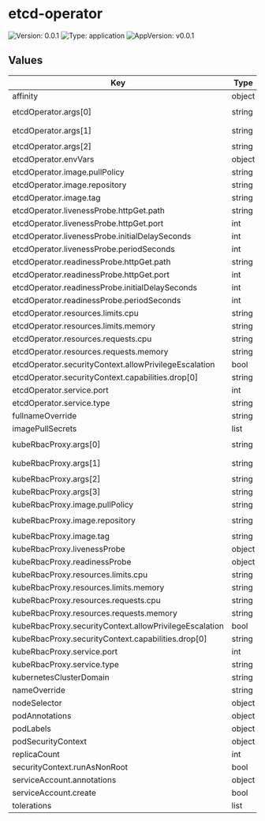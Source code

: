 # etcd-operator

![Version: 0.0.1](https://img.shields.io/badge/Version-0.0.1-informational?style=flat-square) ![Type: application](https://img.shields.io/badge/Type-application-informational?style=flat-square) ![AppVersion: v0.0.1](https://img.shields.io/badge/AppVersion-v0.0.1-informational?style=flat-square)

## Values

| Key | Type | Default | Description |
|-----|------|---------|-------------|
| affinity | object | `{}` |  |
| etcdOperator.args[0] | string | `"--health-probe-bind-address=:8081"` |  |
| etcdOperator.args[1] | string | `"--metrics-bind-address=127.0.0.1:8080"` |  |
| etcdOperator.args[2] | string | `"--leader-elect"` |  |
| etcdOperator.envVars | object | `{}` |  |
| etcdOperator.image.pullPolicy | string | `"IfNotPresent"` |  |
| etcdOperator.image.repository | string | `"ghcr.io/aenix-io/etcd-operator"` |  |
| etcdOperator.image.tag | string | `""` |  |
| etcdOperator.livenessProbe.httpGet.path | string | `"/healthz"` |  |
| etcdOperator.livenessProbe.httpGet.port | int | `8081` |  |
| etcdOperator.livenessProbe.initialDelaySeconds | int | `15` |  |
| etcdOperator.livenessProbe.periodSeconds | int | `20` |  |
| etcdOperator.readinessProbe.httpGet.path | string | `"/readyz"` |  |
| etcdOperator.readinessProbe.httpGet.port | int | `8081` |  |
| etcdOperator.readinessProbe.initialDelaySeconds | int | `5` |  |
| etcdOperator.readinessProbe.periodSeconds | int | `10` |  |
| etcdOperator.resources.limits.cpu | string | `"500m"` |  |
| etcdOperator.resources.limits.memory | string | `"128Mi"` |  |
| etcdOperator.resources.requests.cpu | string | `"100m"` |  |
| etcdOperator.resources.requests.memory | string | `"64Mi"` |  |
| etcdOperator.securityContext.allowPrivilegeEscalation | bool | `false` |  |
| etcdOperator.securityContext.capabilities.drop[0] | string | `"ALL"` |  |
| etcdOperator.service.port | int | `9443` |  |
| etcdOperator.service.type | string | `"ClusterIP"` |  |
| fullnameOverride | string | `""` |  |
| imagePullSecrets | list | `[]` |  |
| kubeRbacProxy.args[0] | string | `"--secure-listen-address=0.0.0.0:8443"` |  |
| kubeRbacProxy.args[1] | string | `"--upstream=http://127.0.0.1:8080/"` |  |
| kubeRbacProxy.args[2] | string | `"--logtostderr=true"` |  |
| kubeRbacProxy.args[3] | string | `"--v=0"` |  |
| kubeRbacProxy.image.pullPolicy | string | `"IfNotPresent"` |  |
| kubeRbacProxy.image.repository | string | `"gcr.io/kubebuilder/kube-rbac-proxy"` |  |
| kubeRbacProxy.image.tag | string | `"v0.15.0"` |  |
| kubeRbacProxy.livenessProbe | object | `{}` |  |
| kubeRbacProxy.readinessProbe | object | `{}` |  |
| kubeRbacProxy.resources.limits.cpu | string | `"500m"` |  |
| kubeRbacProxy.resources.limits.memory | string | `"128Mi"` |  |
| kubeRbacProxy.resources.requests.cpu | string | `"100m"` |  |
| kubeRbacProxy.resources.requests.memory | string | `"64Mi"` |  |
| kubeRbacProxy.securityContext.allowPrivilegeEscalation | bool | `false` |  |
| kubeRbacProxy.securityContext.capabilities.drop[0] | string | `"ALL"` |  |
| kubeRbacProxy.service.port | int | `8443` |  |
| kubeRbacProxy.service.type | string | `"ClusterIP"` |  |
| kubernetesClusterDomain | string | `"cluster.local"` |  |
| nameOverride | string | `""` |  |
| nodeSelector | object | `{}` |  |
| podAnnotations | object | `{}` |  |
| podLabels | object | `{}` |  |
| podSecurityContext | object | `{}` |  |
| replicaCount | int | `1` |  |
| securityContext.runAsNonRoot | bool | `true` |  |
| serviceAccount.annotations | object | `{}` |  |
| serviceAccount.create | bool | `true` |  |
| tolerations | list | `[]` |  |

